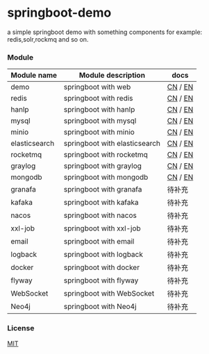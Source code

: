 # springboot-demo

a simple springboot demo with something components for example: redis,solr,rockmq and so on.


###  Module 

| Module name   | Module description            | docs                                                                                                                                                    |
|---------------|-------------------------------|---------------------------------------------------------------------------------------------------------------------------------------------------------|
| demo          | springboot with web           | [CN](http://www.liuhaihua.cn/archives/710149.html) / [EN](https://jxausea.medium.com/%E4%B8%80-create-springboot-module-8ed28523a961)                   |
| redis         | springboot with redis         | [CN](http://www.liuhaihua.cn/archives/710158.html) / [EN](https://jxausea.medium.com/springboot-integrated-redis-entry-demo-ea8084843856)               |
| hanlp         | springboot with hanlp         | [CN](###) / [EN](###)                                                                                                                                   |
| mysql         | springboot with mysql         | [CN](http://www.liuhaihua.cn/archives/710165.html) / [EN](https://jxausea.medium.com/springboot-integrated-mysql-entry-demo-0a94a78bdb60)               |
| minio         | springboot with minio         | [CN](http://www.liuhaihua.cn/archives/710171.html) / [EN](https://jxausea.medium.com/springboot-integrated-minio-quick-start-tutorial-8ef1afe3f9e5)     |
| elasticsearch | springboot with elasticsearch | [CN](http://www.liuhaihua.cn/archives/710195.html) / [EN](https://jxausea.medium.com/springboot-integrated-elasticsearch-quick-start-demo-cdc17e5380eb) |
| rocketmq      | springboot with rocketmq      | [CN](http://www.liuhaihua.cn/archives/710205.html) / [EN](https://jxausea.medium.com/springboot-integrated-rocketmq-q-quick-start-demo-96aeff8738e7)                                                                                                                                   |
| graylog       | springboot with graylog       | [CN](http://www.liuhaihua.cn/archives/710178.html) / [EN](https://jxausea.medium.com/springboot-integrated-graylog-quick-start-demo-b10b0be04a93)       |
| mongodb       | springboot with mongodb       | [CN](http://www.liuhaihua.cn/archives/710188.html) / [EN](https://jxausea.medium.com/springboot-integrated-mongodb-quick-start-demo-78c54e55cc88)       |
| granafa       | springboot with granafa       | 待补充                                                                                                                                                     |
| kafaka        | springboot with kafaka        | 待补充                                                                                                                                                     |
| nacos         | springboot with nacos         | 待补充                                                                                                                                                     |
| xxl-job       | springboot with xxl-job       | 待补充                                                                                                                                                     |
| email         | springboot with email         | 待补充                                                                                                                                                     |
| logback       | springboot with logback       | 待补充                                                                                                                                                     |
| docker        | springboot with docker        | 待补充                                                                                                                                                     |
| flyway        | springboot with flyway        | 待补充                                                                                                                                                     |
| WebSocket     | springboot with WebSocket     | 待补充                                                                                                                                                     |
| Neo4j      | springboot with Neo4j      | 待补充                                                                                                                                                     |




### License

[MIT](http://opensource.org/licenses/MIT)
